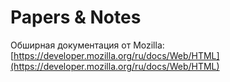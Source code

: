 # Papers & Notes

Обширная документация от Mozilla: [https://developer.mozilla.org/ru/docs/Web/HTML](https://developer.mozilla.org/ru/docs/Web/HTML)
